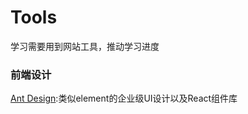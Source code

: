 # Tools
学习需要用到网站工具，推动学习进度
### 前端设计
[Ant Design](https://github.com/ant-design/ant-design/blob/master/README-zh_CN.md):类似element的企业级UI设计以及React组件库
